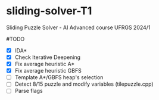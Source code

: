 # sliding-solver-T1
Sliding Puzzle Solver - AI Advanced course UFRGS 2024/1

#TODO

- [x] IDA*
- [x] Check Iterative Deepening
- [X] Fix average heuristic A*
- [X] Fix average heuristic GBFS
- [ ] Template A*/GBFS heap's selection
- [ ] Detect 8/15 puzzle and modify variables (tilepuzzle.cpp)
- [ ] Parse flags
